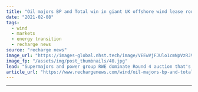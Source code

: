 ```yaml
---
title: "Oil majors BP and Total win in giant UK offshore wind lease round"
date: "2021-02-08"
tags: 
  - wind
  - markets
  - energy transition
  - recharge news
source: "recharge news"
image_url: "https://images-global.nhst.tech/image/VEEwVjFJUlo1cmNpVzRJV1NjdlFsMUc1Ujg2SzBrUGg4NGFScjAvZllUOD0=/nhst/binary/9c1b711b2dbedae7e77304e9e423b588"
image_fp: "/assets/img/post_thumbnails/40.jpg"
lead: "Supermajors and power group RWE dominate Round 4 auction that's due to propel nation to 40GW by 2030"
article_url: "https://www.rechargenews.com/wind/oil-majors-bp-and-total-win-in-giant-uk-offshore-wind-lease-round/2-1-958851"
---
```


---
